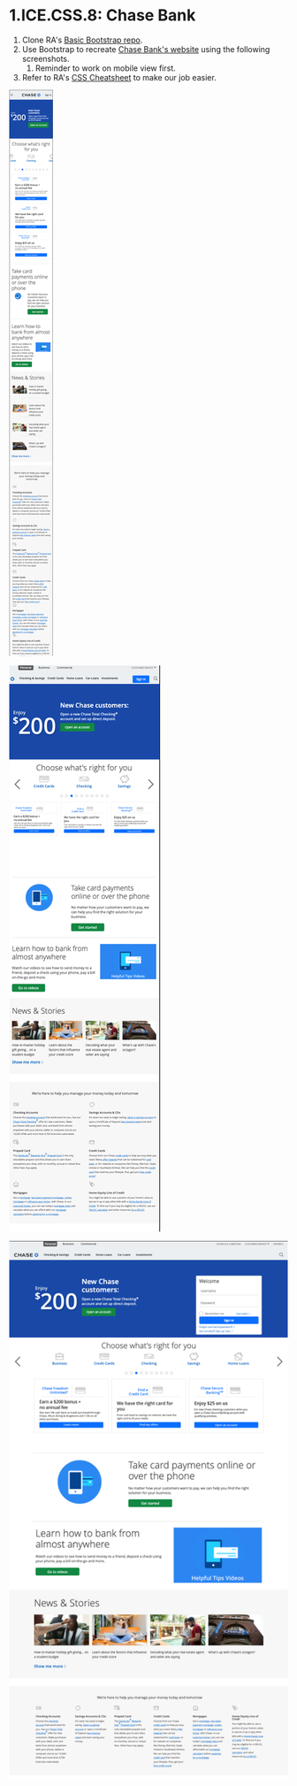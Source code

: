 # 1.ICE.CSS.8: Chase Bank

1. Clone RA's [Basic Bootstrap repo](https://github.com/rocketacademy/basic-bootstrap-bootcamp).
2. Use Bootstrap to recreate [Chase Bank's website](https://www.chase.com/) using the following screenshots.
   1. Reminder to work on mobile view first.
3. Refer to RA's [CSS Cheatsheet](../css-1-basic-css.md#exercise-tips-cheatsheet) to make our job easier.

![Mobile View](../../.gitbook/assets/chase-mob.png)

![Tablet View](../../.gitbook/assets/chase-tab.png)

![Desktop View](../../.gitbook/assets/chase-desk.png)

